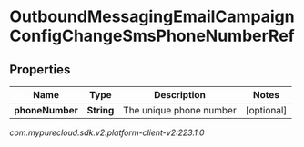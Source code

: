 # OutboundMessagingEmailCampaignConfigChangeSmsPhoneNumberRef


## Properties

| Name | Type | Description | Notes |
| ------------ | ------------- | ------------- | ------------- |
| **phoneNumber** | **String** | The unique phone number |  [optional] |




_com.mypurecloud.sdk.v2:platform-client-v2:223.1.0_
